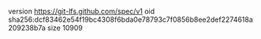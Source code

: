 version https://git-lfs.github.com/spec/v1
oid sha256:dcf83462e54f19bc4308f6bda0e78793c7f0856b8ee2def2274618a209238b7a
size 10909
